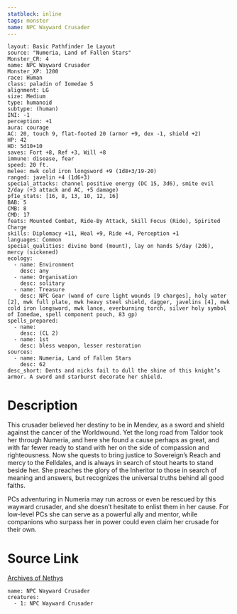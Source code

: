 ```yaml
---
statblock: inline
tags: monster
name: NPC Wayward Crusader
---
```

```statblock
layout: Basic Pathfinder 1e Layout
source: "Numeria, Land of Fallen Stars"
Monster_CR: 4
name: NPC Wayward Crusader
Monster_XP: 1200
race: Human
class: paladin of Iomedae 5
alignment: LG
size: Medium
type: humanoid
subtype: (human)
INI: -1
perception: +1
aura: courage
AC: 20, touch 9, flat-footed 20 (armor +9, dex -1, shield +2)
HP: 42
HD: 5d10+10
saves: Fort +8, Ref +3, Will +8
immune: disease, fear
speed: 20 ft.
melee: mwk cold iron longsword +9 (1d8+3/19-20)
ranged: javelin +4 (1d6+3)
special_attacks: channel positive energy (DC 15, 3d6), smite evil 2/day (+3 attack and AC, +5 damage)
pf1e_stats: [16, 8, 13, 10, 12, 16]
BAB: 5
CMB: 8
CMD: 17
feats: Mounted Combat, Ride-By Attack, Skill Focus (Ride), Spirited Charge
skills: Diplomacy +11, Heal +9, Ride +4, Perception +1
languages: Common
special_qualities: divine bond (mount), lay on hands 5/day (2d6), mercy (sickened)
ecology:
  - name: Environment
    desc: any
  - name: Organisation
    desc: solitary
  - name: Treasure
    desc: NPC Gear (wand of cure light wounds [9 charges], holy water [2], mwk full plate, mwk heavy steel shield, dagger, javelins [4], mwk cold iron longsword, mwk lance, everburning torch, silver holy symbol of Iomedae, spell component pouch, 83 gp)
spells_prepared:
  - name:
    desc: (CL 2)
  - name: 1st
    desc: bless weapon, lesser restoration
sources:
  - name: Numeria, Land of Fallen Stars
    desc: 62
desc_short: Dents and nicks fail to dull the shine of this knight’s armor. A sword and starburst decorate her shield.
```
# Description
This crusader believed her destiny to be in Mendev, as a sword and shield against the cancer of the Worldwound. Yet the long road from Taldor took her through Numeria, and here she found a cause perhaps as great, and with far fewer ready to stand with her on the side of compassion and righteousness. Now she quests to bring justice to Sovereign’s Reach and mercy to the Felldales, and is always in search of stout hearts to stand beside her. She preaches the glory of the Inheritor to those in search of meaning and answers, but recognizes the universal truths behind all good faiths.

PCs adventuring in Numeria may run across or even be rescued by this wayward crusader, and she doesn’t hesitate to enlist them in her cause. For low-level PCs she can serve as a powerful ally and mentor, while companions who surpass her in power could even claim her crusade for their own.
# Source Link
[Archives of Nethys](https://aonprd.com/NPCDisplay.aspx?ItemName=Wayward%20Crusader)
```encounter-table
name: NPC Wayward Crusader
creatures:
  - 1: NPC Wayward Crusader
```
